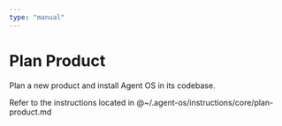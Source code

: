 ```yaml
---
type: "manual"
---
```


# Plan Product

Plan a new product and install Agent OS in its codebase.

Refer to the instructions located in @~/.agent-os/instructions/core/plan-product.md
